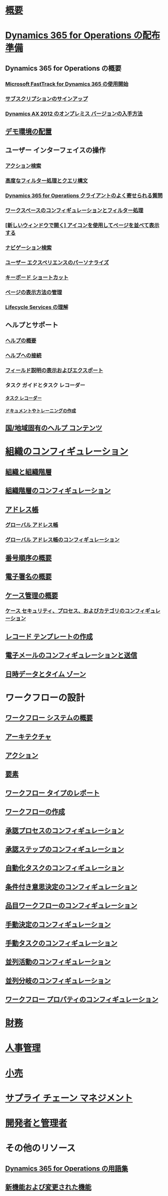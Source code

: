 # [概要](index.md)

# [Dynamics 365 for Operations の配布準備](get-started/onboarding-home.md)
## Dynamics 365 for Operations の概要
### [Microsoft FastTrack for Dynamics 365 の使用開始](get-started/fasttrack-dynamics-365-overview.md)
### [サブスクリプションのサインアップ](/dynamics365/operations/dev-itpro/dev-tools/sign-up-preview-subscription?toc=/dynamics365/operations/toc.json)
### [Dynamics AX 2012 のオンプレミス バージョンの入手方法](/dynamics365/operations/dev-itpro/deployment/csp-download-customersource?toc=/dynamics365/operations/toc.json)
## [デモ環境の配置](/dynamics365/operations/dev-itpro/deployment/deploy-demo-environment?toc=/dynamics365/operations/toc.json)

## ユーザー インターフェイスの操作
### [アクション検索](get-started/action-search.md)
### [高度なフィルター処理とクエリ構文](get-started/advanced-filtering-query-options.md)
### [Dynamics 365 for Operations クライアントのよく寄せられる質問](get-started/client-faq.md)
### [ワークスペースのコンフィギュレーションとフィルター処理](get-started/configure-filter-workspaces.md)
### [[新しいウィンドウで開く] アイコンを使用してページを並べて表示する](get-started/display-pages-side-by-side.md)
### [ナビゲーション検索](get-started/navigation-search.md)
### [ユーザー エクスペリエンスのパーソナライズ](get-started/personalize-user-experience.md)
### [キーボード ショートカット](get-started/shortcut-keys.md)
### [ページの表示方法の管理](get-started/window-management.md)
### [Lifecycle Services の理解](/dynamics365/operations/dev-itpro/lifecycle-services/lcs-works-lcs?toc=/dynamics365/operations/toc.json)

## ヘルプとサポート
### [ヘルプの概要](/dynamics365/operations/dev-itpro/get-started/help-overview?toc=/dynamics365/operations/toc.json)
### [ヘルプへの接続](/dynamics365/operations/dev-itpro/get-started/help-connect?toc=/dynamics365/operations/toc.json)
### [フィールド説明の表示およびエクスポート](get-started/view-export-field-descriptions.md)

### タスク ガイドとタスク レコーダー
#### [タスク レコーダー](/dynamics365/operations/dev-itpro/user-interface/task-recorder?toc=/dynamics365/operations/toc.json)
#### [ドキュメントやトレーニングの作成](/dynamics365/operations/dev-itpro/user-interface/task-recorder?toc=/dynamics365/operations/toc.json)

## [国/地域固有のヘルプ コンテンツ](/dynamics365/operations/dev-itpro/lcs-solutions/country-region?toc=/dynamics365/operations/toc.json)

# [組織のコンフィギュレーション](organization-administration/organization-administration-home-page.md)
## [組織と組織階層](organization-administration/organizations-organizational-hierarchies.md)
## [組織階層のコンフィギュレーション](organization-administration/plan-organizational-hierarchy.md)
## [アドレス帳](organization-administration/qa-address-books.md)
### [グローバル アドレス帳](organization-administration/overview-global-address-book.md)
### [グローバル アドレス帳のコンフィギュレーション](organization-administration/plan-configuration-global-address-book-additional-address-books.md)
## [番号順序の概要](organization-administration/number-sequence-overview.md)
## [電子署名の概要](organization-administration/electronic-signature-overview.md)
## [ケース管理の概要](organization-administration/cases.md)
### [ケース セキュリティ、プロセス、およびカテゴリのコンフィギュレーション](organization-administration/plan-case-management.md)
## [レコード テンプレートの作成](organization-administration/record-templates.md)
## [電子メールのコンフィギュレーションと送信](organization-administration/configure-email.md)
## [日時データとタイム ゾーン](organization-administration/date-time-zones.md)

# ワークフローの設計
## [ワークフロー システムの概要](organization-administration/overview-workflow-system.md)
## [アーキテクチャ](organization-administration/workflow-system-architecture.md)
## [アクション](organization-administration/workflow-actions.md)
## [要素](organization-administration/workflow-elements.md)
## [ワークフロー タイプのレポート](organization-administration/workflow-types-report.md)
## [ワークフローの作成](organization-administration/create-workflow.md)
## [承認プロセスのコンフィギュレーション](organization-administration/configure-approval-process-workflow.md)
## [承認ステップのコンフィギュレーション](organization-administration/configure-approval-step-workflow.md)
## [自動化タスクのコンフィギュレーション](organization-administration/configure-automated-task-workflow.md)
## [条件付き意思決定のコンフィギュレーション](organization-administration/configure-conditional-decision-workflow.md)
## [品目ワークフローのコンフィギュレーション](organization-administration/configure-line-item-workflow.md)
## [手動決定のコンフィギュレーション](organization-administration/configure-manual-decision-workflow.md)
## [手動タスクのコンフィギュレーション](organization-administration/configure-manual-task-workflow.md)
## [並列活動のコンフィギュレーション](organization-administration/configure-parallel-activity-workflow.md)
## [並列分岐のコンフィギュレーション](organization-administration/configure-parallel-branch-workflow.md)
## [ワークフロー プロパティのコンフィギュレーション](organization-administration/configure-workflow-properties.md)

# [財務](/dynamics365/operations/financials/index)

# [人事管理](/dynamics365/operations/human-resources/index)

# [小売](/dynamics365/operations/retail/index)

# [サプライ チェーン マネジメント](/dynamics365/operations/supply-chain/index)

# [開発者と管理者](/dynamics365/operations/dev-itpro/index)

# その他のリソース
## [Dynamics 365 for Operations の用語集](get-started/glossary.md)
## [新機能および変更された機能](/dynamics365/operations/dev-itpro/get-started/whats-new-changed?toc=/dynamics365/operations/toc.json)

